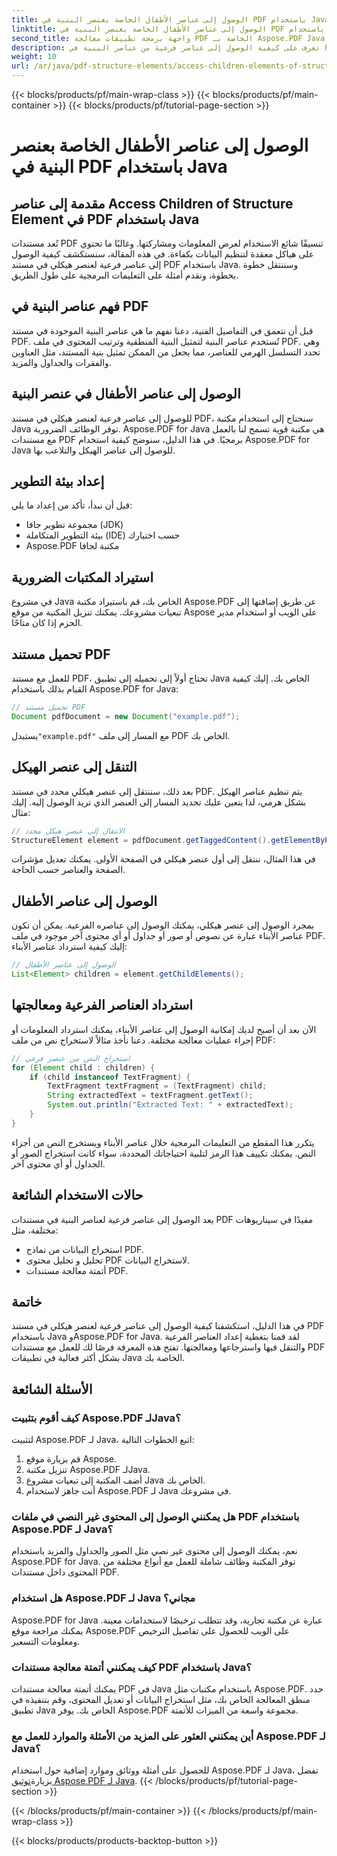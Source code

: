 ```yaml
---
title: الوصول إلى عناصر الأطفال الخاصة بعنصر البنية في PDF باستخدام Java
linktitle: الوصول إلى عناصر الأطفال الخاصة بعنصر البنية في PDF باستخدام Java
second_title: واجهة برمجة تطبيقات معالجة PDF الخاصة بـ Aspose.PDF Java
description: تعرف على كيفية الوصول إلى عناصر فرعية من عناصر البنية في PDF باستخدام Java. يغطي هذا الدليل خطوة بخطوة مع الكود المصدري معالجة PDF باستخدام Aspose.PDF لـ Java.
weight: 10
url: /ar/java/pdf-structure-elements/access-children-elements-of-structure-element-in-pdf-using-java/
---
```


{{< blocks/products/pf/main-wrap-class >}}
{{< blocks/products/pf/main-container >}}
{{< blocks/products/pf/tutorial-page-section >}}

# الوصول إلى عناصر الأطفال الخاصة بعنصر البنية في PDF باستخدام Java


## مقدمة إلى عناصر Access Children of Structure Element في PDF باستخدام Java

تُعد مستندات PDF تنسيقًا شائع الاستخدام لعرض المعلومات ومشاركتها. وغالبًا ما تحتوي على هياكل معقدة لتنظيم البيانات بكفاءة. في هذه المقالة، سنستكشف كيفية الوصول إلى عناصر فرعية لعنصر هيكلي في مستند PDF باستخدام Java. وسننتقل خطوة بخطوة، ونقدم أمثلة على التعليمات البرمجية على طول الطريق.

## فهم عناصر البنية في PDF

قبل أن نتعمق في التفاصيل الفنية، دعنا نفهم ما هي عناصر البنية الموجودة في مستند PDF. تُستخدم عناصر البنية لتمثيل البنية المنطقية وترتيب المحتوى في ملف PDF. وهي تحدد التسلسل الهرمي للعناصر، مما يجعل من الممكن تمثيل بنية المستند، مثل العناوين والفقرات والجداول والمزيد.

## الوصول إلى عناصر الأطفال في عنصر البنية

للوصول إلى عناصر فرعية لعنصر هيكلي في مستند PDF، سنحتاج إلى استخدام مكتبة Java توفر الوظائف الضرورية. Aspose.PDF for Java هي مكتبة قوية تسمح لنا بالعمل مع مستندات PDF برمجيًا. في هذا الدليل، سنوضح كيفية استخدام Aspose.PDF for Java للوصول إلى عناصر الهيكل والتلاعب بها.

## إعداد بيئة التطوير

قبل أن نبدأ، تأكد من إعداد ما يلي:

- مجموعة تطوير جافا (JDK)
- بيئة التطوير المتكاملة (IDE) حسب اختيارك
- Aspose.PDF مكتبة لجافا

## استيراد المكتبات الضرورية

في مشروع Java الخاص بك، قم باستيراد مكتبة Aspose.PDF عن طريق إضافتها إلى تبعيات مشروعك. يمكنك تنزيل المكتبة من موقع Aspose على الويب أو استخدام مدير الحزم إذا كان متاحًا.

## تحميل مستند PDF

للعمل مع مستند PDF، تحتاج أولاً إلى تحميله إلى تطبيق Java الخاص بك. إليك كيفية القيام بذلك باستخدام Aspose.PDF for Java:

```java
// تحميل مستند PDF
Document pdfDocument = new Document("example.pdf");
```

 يستبدل`"example.pdf"` مع المسار إلى ملف PDF الخاص بك.

## التنقل إلى عنصر الهيكل

بعد ذلك، سننتقل إلى عنصر هيكلي محدد في مستند PDF. يتم تنظيم عناصر الهيكل بشكل هرمي، لذا يتعين عليك تحديد المسار إلى العنصر الذي تريد الوصول إليه. إليك مثال:

```java
// الانتقال إلى عنصر هيكل محدد
StructureElement element = pdfDocument.getTaggedContent().getElementByPage(1).getChildElements().get(0);
```

في هذا المثال، ننتقل إلى أول عنصر هيكلي في الصفحة الأولى. يمكنك تعديل مؤشرات الصفحة والعناصر حسب الحاجة.

## الوصول إلى عناصر الأطفال

بمجرد الوصول إلى عنصر هيكلي، يمكنك الوصول إلى عناصره الفرعية. يمكن أن تكون عناصر الأبناء عبارة عن نصوص أو صور أو جداول أو أي محتوى آخر موجود في ملف PDF. إليك كيفية استرداد عناصر الأبناء:

```java
// الوصول إلى عناصر الأطفال
List<Element> children = element.getChildElements();
```

## استرداد العناصر الفرعية ومعالجتها

الآن بعد أن أصبح لديك إمكانية الوصول إلى عناصر الأبناء، يمكنك استرداد المعلومات أو إجراء عمليات معالجة مختلفة. دعنا نأخذ مثالاً لاستخراج نص من ملف PDF:

```java
// استخراج النص من عنصر فرعي
for (Element child : children) {
    if (child instanceof TextFragment) {
        TextFragment textFragment = (TextFragment) child;
        String extractedText = textFragment.getText();
        System.out.println("Extracted Text: " + extractedText);
    }
}
```

يتكرر هذا المقطع من التعليمات البرمجية خلال عناصر الأبناء ويستخرج النص من أجزاء النص. يمكنك تكييف هذا الرمز لتلبية احتياجاتك المحددة، سواء كانت استخراج الصور أو الجداول أو أي محتوى آخر.

## حالات الاستخدام الشائعة

يعد الوصول إلى عناصر فرعية لعناصر البنية في مستندات PDF مفيدًا في سيناريوهات مختلفة، مثل:

- استخراج البيانات من نماذج PDF.
- تحليل و تحليل محتوى PDF لاستخراج البيانات.
- أتمتة معالجة مستندات PDF.

## خاتمة

في هذا الدليل، استكشفنا كيفية الوصول إلى عناصر فرعية لعنصر هيكلي في مستند PDF باستخدام Java وAspose.PDF for Java. لقد قمنا بتغطية إعداد العناصر الفرعية والتنقل فيها واسترجاعها ومعالجتها. تفتح هذه المعرفة فرصًا لك للعمل مع مستندات PDF بشكل أكثر فعالية في تطبيقات Java الخاصة بك.

## الأسئلة الشائعة

### كيف أقوم بتثبيت Aspose.PDF لـJava؟

لتثبيت Aspose.PDF لـ Java، اتبع الخطوات التالية:
1. قم بزيارة موقع Aspose.
2. تنزيل مكتبة Aspose.PDF لـJava.
3. أضف المكتبة إلى تبعيات مشروع Java الخاص بك.
4. أنت جاهز لاستخدام Aspose.PDF لـ Java في مشروعك.

### هل يمكنني الوصول إلى المحتوى غير النصي في ملفات PDF باستخدام Aspose.PDF لـ Java؟

نعم، يمكنك الوصول إلى محتوى غير نصي مثل الصور والجداول والمزيد باستخدام Aspose.PDF for Java. توفر المكتبة وظائف شاملة للعمل مع أنواع مختلفة من المحتوى داخل مستندات PDF.

### هل استخدام Aspose.PDF لـ Java مجاني؟

Aspose.PDF for Java عبارة عن مكتبة تجارية، وقد تتطلب ترخيصًا لاستخدامات معينة. يمكنك مراجعة موقع Aspose.PDF على الويب للحصول على تفاصيل الترخيص ومعلومات التسعير.

### كيف يمكنني أتمتة معالجة مستندات PDF باستخدام Java؟

يمكنك أتمتة معالجة مستندات PDF في Java باستخدام مكتبات مثل Aspose.PDF. حدد منطق المعالجة الخاص بك، مثل استخراج البيانات أو تعديل المحتوى، وقم بتنفيذه في تطبيق Java الخاص بك. يوفر Aspose.PDF مجموعة واسعة من الميزات للأتمتة.

### أين يمكنني العثور على المزيد من الأمثلة والموارد للعمل مع Aspose.PDF لـ Java؟

للحصول على أمثلة ووثائق وموارد إضافية حول استخدام Aspose.PDF لـ Java، تفضل بزيارة[توثيق Aspose.PDF لـ Java](https://reference.aspose.com/pdf/java/).
{{< /blocks/products/pf/tutorial-page-section >}}

{{< /blocks/products/pf/main-container >}}
{{< /blocks/products/pf/main-wrap-class >}}

{{< blocks/products/products-backtop-button >}}
